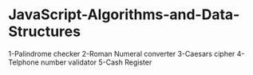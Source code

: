 # JavaScript-Algorithms-and-Data-Structures

1-Palindrome checker
2-Roman Numeral converter
3-Caesars cipher
4-Telphone number validator
5-Cash Register
